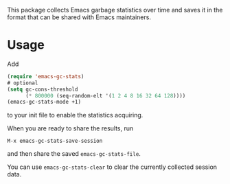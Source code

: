 This package collects Emacs garbage statistics over time and saves it
in the format that can be shared with Emacs maintainers.

# Usage

Add

``` lisp
(require 'emacs-gc-stats)
# optional
(setq gc-cons-threshold
      (* 800000 (seq-random-elt '(1 2 4 8 16 32 64 128))))
(emacs-gc-stats-mode +1)
```

to your init file to enable the statistics acquiring.

When you are ready to share the results, run
```
M-x emacs-gc-stats-save-session
```
and then share the saved `emacs-gc-stats-file`.

You can use `emacs-gc-stats-clear` to clear the currently collected
session data.
